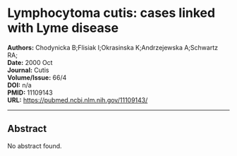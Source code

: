 # Lymphocytoma cutis: cases linked with Lyme disease

**Authors:** Chodynicka B;Flisiak I;Okrasinska K;Andrzejewska A;Schwartz RA;  
**Date:** 2000 Oct  
**Journal:** Cutis  
**Volume/Issue:** 66/4  
**DOI:** n/a  
**PMID:** 11109143  
**URL:** https://pubmed.ncbi.nlm.nih.gov/11109143/

---

## Abstract

No abstract found.
